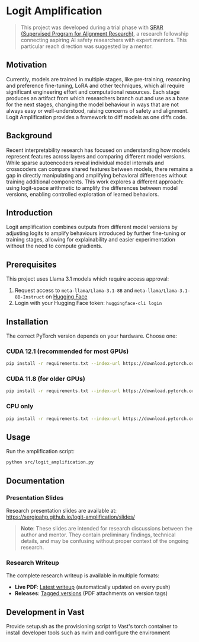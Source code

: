 # Logit Amplification

> This project was developed during a trial phase with
> [SPAR (Supervised Program for Alignment Research)](https://sparai.org),
> a research fellowship connecting aspiring AI safety researchers with expert
> mentors. This particular reach direction was suggested by a mentor.

## Motivation

Currently, models are trained in multiple stages, like pre-training, reasoning
and preference fine-tuning, LoRA and other techniques, which all require
significant engineering effort and computational resources. Each stage produces
an artifact from which researchers branch out and use as a base for the next
stages, changing the model behaviour in ways that are not always easy or
well-understood, raising concerns of safety and alignment. Logit Amplification
provides a framework to diff models as one diffs code.

## Background

Recent interpretability research has focused on understanding how models
represent features across layers and comparing different model versions. While
sparse autoencoders reveal individual model internals and crosscoders can
compare shared features between models, there remains a gap in directly
manipulating and amplifying behavioral differences without training additional
components. This work explores a different approach: using logit-space
arithmetic to amplify the differences between model versions, enabling
controlled exploration of learned behaviors.

## Introduction

Logit amplification combines outputs from different model versions by adjusting
logits to amplify behaviours introduced by further fine-tuning or training
stages, allowing for explainability and easier experimentation without the need
to compute gradients.


## Prerequisites

This project uses Llama 3.1 models which require access approval:

1. Request access to `meta-llama/Llama-3.1-8B` and `meta-llama/Llama-3.1-8B-Instruct` on [Hugging Face](https://huggingface.co/meta-llama/Llama-3.1-8B)
2. Login with your Hugging Face token: `huggingface-cli login`

## Installation

The correct PyTorch version depends on your hardware. Choose one:

### CUDA 12.1 (recommended for most GPUs)
```bash
pip install -r requirements.txt --index-url https://download.pytorch.org/whl/cu121
```

### CUDA 11.8 (for older GPUs)
```bash
pip install -r requirements.txt --index-url https://download.pytorch.org/whl/cu118
```

### CPU only
```bash
pip install -r requirements.txt --index-url https://download.pytorch.org/whl/cpu
```

## Usage

Run the amplification script:
```bash
python src/logit_amplification.py
```

## Documentation

### Presentation Slides

Research presentation slides are available at: https://sergioahp.github.io/logit-amplification/slides/

> **Note**: These slides are intended for research discussions between the author and mentor. They contain preliminary findings, technical details, and may be confusing without proper context of the ongoing research.

### Research Writeup

The complete research writeup is available in multiple formats:

- **Live PDF**: [Latest writeup](https://sergioahp.github.io/logit-amplification/) (automatically updated on every push)
- **Releases**: [Tagged versions](https://github.com/sergioahp/logit-amplification/releases) (PDF attachments on version tags)

## Development in Vast
Provide setup.sh as the provisioning script to Vast's torch container to install
developer tools such as nvim and configure the environment
